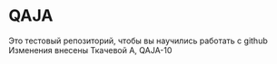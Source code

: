 # QAJA
Это тестовый репозиторий, чтобы вы научились работать с github
Изменения внесены Ткачевой А, QAJA-10
